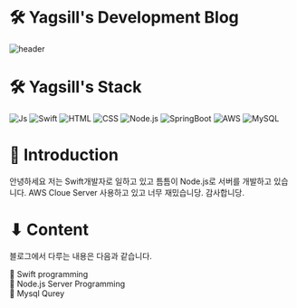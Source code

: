# 🛠️ Yagsill's Development Blog
![header](https://capsule-render.vercel.app/api?type=Rounded&color=auto&height=300&section=header&text=Yagsill%&fontSize=70)

# 🛠️ Yagsill's Stack
![Js](https://img.shields.io/badge/JavaScript-F7DF1E?style=for-the-badge&logo=JavaScript&logoColor=white)
![Swift](https://img.shields.io/badge/Swift-F05138?style=for-the-badge&logo=Swift&logoColor=white)
![HTML](https://img.shields.io/badge/html5-E34F26?style=for-the-badge&logo=html5&logoColor=white)
![CSS](https://img.shields.io/badge/css3-1572B6?style=for-the-badge&logo=css3&logoColor=white)
![Node.js](https://img.shields.io/badge/nodedotjs-339933?style=for-the-badge&logo=nodedotjs&logoColor=white)
![SpringBoot](https://img.shields.io/badge/springboot-6DB33F?style=for-the-badge&logo=springboot&logoColor=white)
![AWS](https://img.shields.io/badge/amazonaws-232F3E?style=for-the-badge&logo=amazonaws&logoColor=white)
![MySQL](https://img.shields.io/badge/mysql-4479A1?style=for-the-badge&logo=mysql&logoColor=white)

# 📖 Introduction
안녕하세요 저는 Swift개발자로 일하고 있고 틈틈이 Node.js로 서버를 개발하고 있습니다.
AWS Cloue Server 사용하고 있고 너무 재밌습니당. 감사합니당.

# ⬇︎ Content
블로그에서 다루는 내용은 다음과 같습니다.

🚀 Swift programming<br/>
🚀 Node.js Server Programming<br/>
🚀 Mysql Qurey

